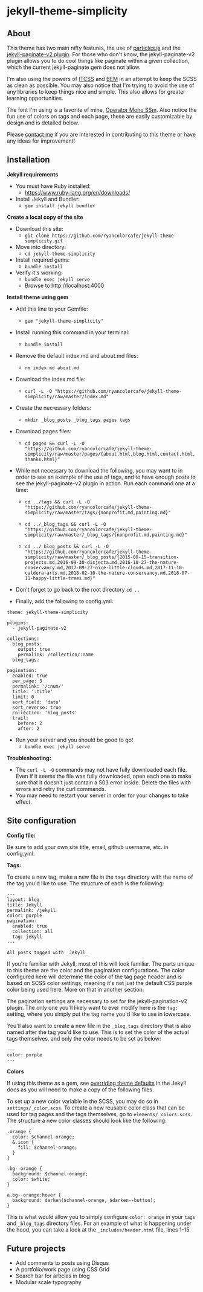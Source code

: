 # jekyll-theme-simplicity

## About
This theme has two main nifty features, the use of [particles.js](https://vincentgarreau.com/particles.js/) and the [jekyll-paginate-v2 plugin](https://github.com/sverrirs/jekyll-paginate-v2/tree/master/examples). For those who don't know, the jekyll-paginate-v2 plugin allows you to do cool things like paginate within a given collection, which the current jekyll-paginate gem does not allow.

I'm also using the powers of [ITCSS](https://github.com/ahmadajmi/awesome-itcss) and [BEM](http://getbem.com/introduction/) in an attempt to keep the SCSS as clean as possible. You may also notice that I'm trying to avoid the use of any libraries to keep things nice and simple. This also allows for greater learning opportunities.

The font I'm using is a favorite of mine, [Operator Mono SSm](https://www.typography.com/fonts/operator/styles/operatormonoscreensmart). Also notice the fun use of colors on tags and each page, these are easily customizable by design and is detailed below.

Please [contact me](https://www.ryandevelops.com/contact) if you are interested in contributing to this theme or have any ideas for improvement!

## Installation
**Jekyll requirements**
* You must have Ruby installed:
    * https://www.ruby-lang.org/en/downloads/
* Install Jekyll and Bundler:
    * `gem install jekyll bundler`

**Create a local copy of the site**
* Download this site:
    * `git clone https://github.com/ryancolorcafe/jekyll-theme-simplicity.git`
* Move into directory:
    * `cd jekyll-theme-simplicity`
* Install required gems:
    * `bundle install`
* Verify it's working:
    * `bundle exec jekyll serve`
    * Browse to http://localhost:4000

**Install theme using gem**
* Add this line to your Gemfile:
    * `gem "jekyll-theme-simplicity"`
* Install running this command in your terminal:
    * `bundle install`
* Remove the default index.md and about.md files:
    * `rm index.md about.md`
* Download the index.md file:
    * `curl -L -O "https://github.com/ryancolorcafe/jekyll-theme-simplicity/raw/master/index.md"`
* Create the nec·essary folders:
    * `mkdir _blog_posts _blog_tags pages tags`
* Download pages files:
    * `cd pages && curl -L -O "https://github.com/ryancolorcafe/jekyll-theme-simplicity/raw/master/pages/{about.html,blog.html,contact.html,thanks.html}"`


* While not necessary to download the following, you may want to in order to see an example of the use of tags, and to have enough posts to see the jekyll-paginate-v2 plugin in action. Run each command one at a time:
  * `cd ../tags && curl -L -O "https://github.com/ryancolorcafe/jekyll-theme-simplicity/raw/master/tags/{nonprofit.md,painting.md}"`

  * `cd ../_blog_tags && curl -L -O "https://github.com/ryancolorcafe/jekyll-theme-simplicity/raw/master/_blog_tags/{nonprofit.md,painting.md}"`

  * `cd ../_blog_posts && curl -L -O "https://github.com/ryancolorcafe/jekyll-theme-simplicity/raw/master/_blog_posts/{2015-08-15-transition-projects.md,2016-09-30-disjecta.md,2016-10-27-the-nature-conservancy.md,2017-09-27-nice-little-clouds.md,2017-11-10-caldera-arts.md,2018-02-10-the-nature-conservancy.md,2018-07-11-happy-little-trees.md}"`

* Don't forget to go back to the root directory `cd ..`

* Finally, add the following to config.yml:

```
theme: jekyll-theme-simplicity

plugins:
  - jekyll-paginate-v2

collections:
  blog_posts:
    output: true
    permalink: /collection/:name
  blog_tags:

pagination:
  enabled: true
  per_page: 3
  permalink: '/:num/'
  title: ':title'
  limit: 0
  sort_field: 'date'
  sort_reverse: true
  collection: 'blog_posts'
  trail:
    before: 2
    after: 2
```

* Run your server and you should be good to go!  
  * `bundle exec jekyll serve`

**Troubleshooting:**
* The `curl -L -O` commands may not have fully downloaded each file. Even if it seems the file was fully downloaded, open each one to make sure that it doesn't just contain a 503 error inside. Delete the files with errors and retry the curl commands.  
* You may need to restart your server in order for your changes to take effect.

## Site configuration

**Config file:**

Be sure to add your own site title, email, github username, etc. in config.yml.

**Tags:**

To create a new tag, make a new file in the `tags` directory with the name of the tag you'd like to use. The structure of each is the following:

```
---
layout: blog
title: Jekyll
permalink: /jekyll
color: purple
pagination:
  enabled: true
  collection: all
  tag: jekyll
---

All posts tagged with _Jekyll_
```
If you're familiar with Jekyll, most of this will look familiar. The parts unique to this theme are the color and the pagination configurations. The color configured here will determine the color of the tag page header and is based on SCSS color settings, meaning it's not just the default CSS purple color being used here. More on that in another section.

The pagination settings are necessary to set for the jekyll-pagination-v2 plugin. The only one you'll likely want to ever modify here is the `tag:` setting, where you simply put the tag name you'd like to use in lowercase.

You'll also want to create a new file in the `_blog_tags` directory that is also named after the tag you'd like to use. This is to set the color of the actual tags themselves, and only the color needs to be set as below:
```
---
color: purple
---
```

**Colors**

If using this theme as a gem, see [overriding theme defaults](https://jekyllrb.com/docs/themes/#overriding-theme-defaults) in the Jekyll docs as you will need to make a copy of the following files.

To set up a new color variable in the SCSS, you may do so in `settings/_color.scss`. To create a new reusable color class that can be used for tag pages and the tags themselves, go to `elements/_colors.scss`. The structure a new color classes should look like the following:

```
.orange {
  color: $channel-orange;
  &.icon {
    fill: $channel-orange;
  }
}

.bg--orange {
  background: $channel-orange;
  color: $white;
}

a.bg--orange:hover {
  background: darken($channel-orange, $darken--button);
}
```

This is what would allow you to simply configure `color: orange` in your `tags` and `_blog_tags` directory files. For an example of what is happening under the hood, you can take a look at the `_includes/header.html` file, lines 1-15.

## Future projects

* Add comments to posts using Disqus  
* A portfolio/work page using CSS Grid  
* Search bar for articles in blog  
* Modular scale typography  
